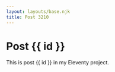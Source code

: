 ```yaml
---
layout: layouts/base.njk
title: Post 3210
---
```


# Post {{ id }}

This is post {{ id }} in my Eleventy project.
